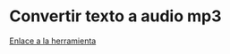 # Convertir texto a audio mp3

[Enlace a la herramienta](https://vivirenremoto.github.io/labs/texto_audio/)
